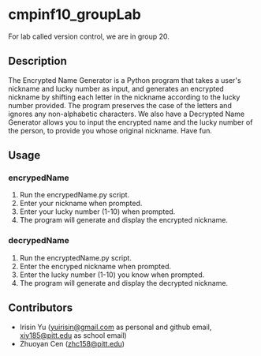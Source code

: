 # cmpinf10_groupLab
For lab called version control, we are in group 20.

## Description

The Encrypted Name Generator is a Python program that takes a user's nickname and lucky number as input, and generates an encrypted nickname by shifting each letter in the nickname according to the lucky number provided. The program preserves the case of the letters and ignores any non-alphabetic characters. We also have a Decrypted Name Generator allows you to input the encrypted name and the lucky number of the person, to provide you whose original nickname. Have fun.

## Usage

### encrypedName

1. Run the encrypedName.py script.
2. Enter your nickname when prompted.
3. Enter your lucky number (1-10) when prompted.
4. The program will generate and display the encrypted nickname.

### decrypedName

1. Run the encryptedName.py script.
2. Enter the encryped nickname when prompted.
3. Enter the lucky number (1-10) you know when prompted.
4. The program will generate and display the decrypted nickname.

## Contributors

- Irisin Yu (yuirisin@gmail.com as personal and github email, xiy185@pitt.edu as school email)
- Zhuoyan Cen (zhc158@pitt.edu)

